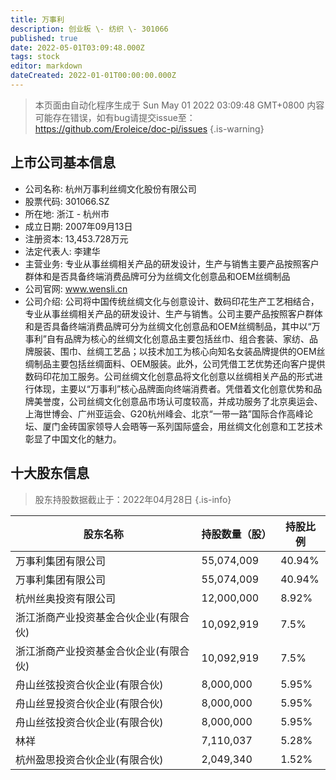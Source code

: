 ```yaml
---
title: 万事利
description: 创业板 \- 纺织 \- 301066
published: true
date: 2022-05-01T03:09:48.000Z
tags: stock
editor: markdown
dateCreated: 2022-01-01T00:00:00.000Z
---
```


> 本页面由自动化程序生成于 Sun May 01 2022 03:09:48 GMT+0800
> 内容可能存在错误，如有bug请提交issue至：https://github.com/Eroleice/doc-pi/issues
{.is-warning}

## 上市公司基本信息
- 公司名称: 杭州万事利丝绸文化股份有限公司
- 股票代码: 301066.SZ
- 所在地: 浙江 - 杭州市
- 成立日期: 2007年09月13日
- 注册资本: 13,453.728万元
- 法定代表人: 李建华
- 主营业务: 专业从事丝绸相关产品的研发设计，生产与销售主要产品按照客户群体和是否具备终端消费品牌可分为丝绸文化创意品和OEM丝绸制品
- 公司官网: www.wensli.cn
- 公司介绍: 公司将中国传统丝绸文化与创意设计、数码印花生产工艺相结合，专业从事丝绸相关产品的研发设计、生产与销售。公司主要产品按照客户群体和是否具备终端消费品牌可分为丝绸文化创意品和OEM丝绸制品，其中以“万事利”自有品牌为核心的丝绸文化创意品主要包括丝巾、组合套装、家纺、品牌服装、围巾、丝绸工艺品；以技术加工为核心向知名女装品牌提供的OEM丝绸制品主要包括丝绸面料、OEM服装。此外，公司凭借工艺优势还向客户提供数码印花加工服务。公司丝绸文化创意品将文化创意以丝绸相关产品的形式进行体现，主要以“万事利”核心品牌面向终端消费者。凭借着文化创意优势和品牌美誉度，公司丝绸文化创意品市场认可度较高，并成功服务了北京奥运会、上海世博会、广州亚运会、G20杭州峰会、北京“一带一路”国际合作高峰论坛、厦门金砖国家领导人会晤等一系列国际盛会，用丝绸文化创意和工艺技术彰显了中国文化的魅力。


## 十大股东信息
> 股东持股数据截止于：2022年04月28日
{.is-info}

| 股东名称 | 持股数量（股） | 持股比例 |
| --- | --- | --- |
| 万事利集团有限公司 | 55,074,009 | 40.94% |
| 万事利集团有限公司 | 55,074,009 | 40.94% |
| 杭州丝奥投资有限公司 | 12,000,000 | 8.92% |
| 浙江浙商产业投资基金合伙企业(有限合伙) | 10,092,919 | 7.5% |
| 浙江浙商产业投资基金合伙企业(有限合伙) | 10,092,919 | 7.5% |
| 舟山丝弦投资合伙企业(有限合伙) | 8,000,000 | 5.95% |
| 舟山丝昱投资合伙企业(有限合伙) | 8,000,000 | 5.95% |
| 舟山丝弦投资合伙企业(有限合伙) | 8,000,000 | 5.95% |
| 林祥 | 7,110,037 | 5.28% |
| 杭州盈思投资合伙企业(有限合伙) | 2,049,340 | 1.52% |




